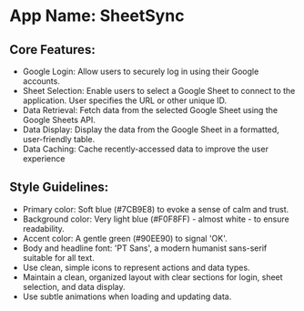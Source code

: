 # **App Name**: SheetSync

## Core Features:

- Google Login: Allow users to securely log in using their Google accounts.
- Sheet Selection: Enable users to select a Google Sheet to connect to the application. User specifies the URL or other unique ID.
- Data Retrieval: Fetch data from the selected Google Sheet using the Google Sheets API.
- Data Display: Display the data from the Google Sheet in a formatted, user-friendly table.
- Data Caching: Cache recently-accessed data to improve the user experience

## Style Guidelines:

- Primary color: Soft blue (#7CB9E8) to evoke a sense of calm and trust.
- Background color: Very light blue (#F0F8FF) - almost white - to ensure readability.
- Accent color: A gentle green (#90EE90) to signal 'OK'.
- Body and headline font: 'PT Sans', a modern humanist sans-serif suitable for all text.
- Use clean, simple icons to represent actions and data types.
- Maintain a clean, organized layout with clear sections for login, sheet selection, and data display.
- Use subtle animations when loading and updating data.